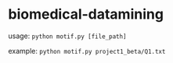 # biomedical-datamining

usage:
`python motif.py [file_path]`

example:
`python motif.py project1_beta/Q1.txt`
